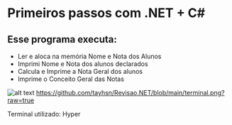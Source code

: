 # Primeiros passos com .NET + C#

## Esse programa executa:

- Ler e aloca na memória Nome e Nota dos Alunos
- Imprimi Nome e Nota dos alunos declarados
- Calcula e Imprime a Nota Geral dos alunos
- Imprime o Conceito Geral das Notas

![alt text](C:\Users\th\Documents\_program\projects\.net\Revisao.NET\terminal.png)
https://github.com/tayhsn/Revisao.NET/blob/main/terminal.png?raw=true

Terminal utilizado: Hyper
